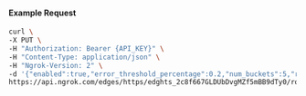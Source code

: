 <!-- Code generated for API Clients. DO NOT EDIT. -->

#### Example Request

```bash
curl \
-X PUT \
-H "Authorization: Bearer {API_KEY}" \
-H "Content-Type: application/json" \
-H "Ngrok-Version: 2" \
-d '{"enabled":true,"error_threshold_percentage":0.2,"num_buckets":5,"rolling_window":300,"tripped_duration":120,"volume_threshold":20}' \
https://api.ngrok.com/edges/https/edghts_2c8f667GLDUbDvgMZf5mBB9dTy0/routes/edghtsrt_2c8f61eypa3nVuUBgu2JxeQv4nU/circuit_breaker
```
